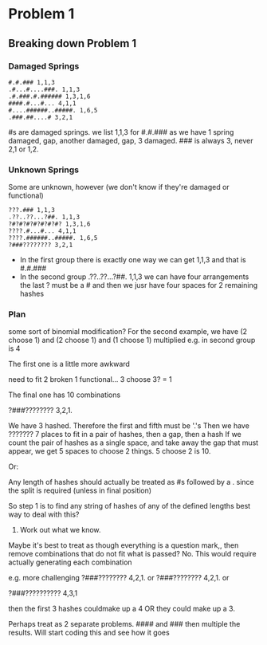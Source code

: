 # Problem 1

## Breaking down Problem 1

### Damaged Springs

```
#.#.### 1,1,3
.#...#....###. 1,1,3
.#.###.#.###### 1,3,1,6
####.#...#... 4,1,1
#....######..#####. 1,6,5
.###.##....# 3,2,1
```

#s are damaged springs. we list 1,1,3 for #.#.### as we have 1 spring damaged, gap, another damaged, gap, 3 damaged. ### is always 3, never 2,1 or 1,2.

### Unknown Springs

Some are unknown, however (we don't know if they're damaged or functional)

```
???.### 1,1,3
.??..??...?##. 1,1,3
?#?#?#?#?#?#?#? 1,3,1,6
????.#...#... 4,1,1
????.######..#####. 1,6,5
?###???????? 3,2,1
```

* In the first group there is exactly one way we can get 1,1,3 and that is #.#.###
* In the second group .??..??...?##. 1,1,3 we can have four arrangements the last ? must be a # and then we jusr have four spaces for 2 remaining hashes


### Plan

some sort of binomial modification? For the second example, we have (2 choose 1) and (2 choose 1) and (1 choose 1) multiplied e.g. in second group is 4

The first one is a little more awkward

need to fit 2 broken 1 functional... 3 choose 3? = 1

The final one has 10 combinations

?###???????? 3,2,1.

We have 3 hashed. Therefore the first and fifth must be '.'s
Then we have ??????? 7 places to fit in a pair of hashes, then a gap, then a hash
If we count the pair of hashes as a single space, and take away the gap that must appear, we get 5 spaces to choose 2 things. 5 choose 2 is 10.

Or:

Any length of hashes should actually be treated as #s followed by a . since the split is required (unless in final position)

So step 1 is to find any string of hashes of any of the defined lengths
best way to deal with this?

1. Work out what we know.

Maybe it's best to treat as though everything is a question mark,, then remove combinations that do not fit what is passed?  No. This would require actually generating each combination

e.g. more challenging ?###???????? 4,2,1. or  ?###???????? 4,2,1. or 

?###?????????? 4,3,1

then the first 3 hashes couldmake up a 4 OR they could make up a 3.

Perhaps treat as 2 separate problems. #### and ### then multiple the results. Will start coding this and see how it goes
